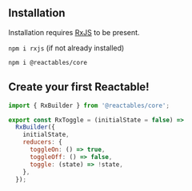 ## Installation

Installation requires [RxJS](https://rxjs.dev/) to be present.

`npm i rxjs` (if not already installed)

`npm i @reactables/core`

## Create your first Reactable!

```javascript
import { RxBuilder } from '@reactables/core';

export const RxToggle = (initialState = false) =>
  RxBuilder({
    initialState,
    reducers: {
      toggleOn: () => true,
      toggleOff: () => false,
      toggle: (state) => !state,
    },
  });

```
